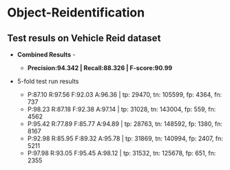 # Object-Reidentification

## Test resuls on Vehicle Reid dataset
* **Combined Results** - 
  * **Precision:94.342  | Recall:88.326 | F-score:90.99**

* 5-fold test run results 
  * P:87.10 R:97.56 F:92.03 A:96.36 | tp: 29470, tn: 105599, fp: 4364, fn: 737 
  * P:98.23 R:87.18 F:92.38 A:97.14 | tp: 31028, tn: 143004, fp: 559, fn: 4562 
  * P:95.42 R:77.89 F:85.77 A:94.89 | tp: 28763, tn: 148592, fp: 1380, fn: 8167 
  * P:92.98 R:85.95 F:89.32 A:95.78 | tp: 31869, tn: 140994, fp: 2407, fn: 5211 
  * P:97.98 R:93.05 F:95.45 A:98.12 | tp: 31532, tn: 125678, fp: 651, fn: 2355 


